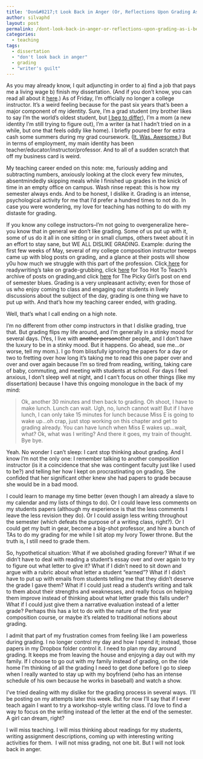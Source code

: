```yaml
---
title: 'Don&#8217;t Look Back in Anger (Or, Reflections Upon Grading As I Begin My Hiatus)'
author: silvaphd
layout: post
permalink: /dont-look-back-in-anger-or-reflections-upon-grading-as-i-begin-my-hiatus/
categories:
  - teaching
tags:
  - dissertation
  - "don't look back in anger"
  - grading
  - "writer's guilt"
---
```

As you may already know, I quit adjuncting in order to a) find a job that pays me a living wage b) finish my dissertation. (And if you don&#8217;t know, you can read all about it [here][1].) As of Friday, I&#8217;m officially no longer a college instructor. It&#8217;s a weird feeling because for the past six years that&#8217;s been a major component of my identity. Sure, I&#8217;m a grad student (my brother likes to say I&#8217;m the world&#8217;s oldest student, but [I beg to differ][2]), I&#8217;m a mom (a new identity I&#8217;m still trying to figure out), I&#8217;m a writer (a hat I hadn&#8217;t tried on in a while, but one that feels oddly like home). I briefly poured beer for extra cash some summers during my grad coursework. ([It. Was. Awesome.][3]) But in terms of employment, my main identity has been teacher/educator/instructor/professor. And to all of a sudden scratch that off my business card is weird.

My teaching career ended on this note: me, furiously adding and subtracting numbers, anxiously looking at the clock every few minutes, absentmindedly skipping meals while I finished up grades in the knick of time in an empty office on campus. Wash rinse repeat: this is how my semester always ends. And to be honest, I dislike it. Grading is an intense, psychological activity for me that I&#8217;d prefer a hundred times to not do. In case you were wondering, my love for teaching has nothing to do with my distaste for grading.

If you know any college instructors&#8211;I&#8217;m not going to overgeneralize here&#8211;you know that in general we don&#8217;t like grading. Some of us put up with it, some of us do it all in one sitting or in small clumps, others tweet about it in an effort to stay sane, but WE ALL DISLIKE GRADING. Example: during the first few weeks of May, several of my college composition instructor tweeps came up with blog posts on grading, and a glance at their posts will show y0u how much we struggle with this part of the profession. Click[ here][4] for readywriting&#8217;s take on grade-grubbing, click [here][5] for Too Hot To Teach&#8217;s archive of posts on grading,and click [here][6] for The Picky Girl&#8217;s post on end of semester blues. Grading is a very unpleasant activity; even for those of us who enjoy coming to class and engaging our students in lively discussions about the subject of the day, grading is one thing we have to put up with. And that&#8217;s how my teaching career ended, with grading.

Well, that&#8217;s what I call ending on a high note.

I&#8217;m no different from other comp instructors in that I dislike grading, true that. But grading flips my life around, and I&#8217;m generally in a stinky mood for several days. (Yes, I live with <del>another person</del>other people, and I don&#8217;t have the luxury to be in a stinky mood. But it happens. Go ahead, sue me&#8230;or worse, tell my mom.). I go from blissfully ignoring the papers for a day or two to fretting over how long it&#8217;s taking me to read this one paper over and over and over again because I&#8217;m so tired from reading, writing, taking care of baby, commuting, and meeting with students at school. For days I feel anxious, I don&#8217;t sleep well at night, and I can&#8217;t focus on other things (like my dissertation) because I have this ongoing monologue in the back of my mind:

> Ok, another 30 minutes and then back to grading. Oh shoot, I have to make lunch. Lunch can wait. Ugh, no, lunch cannot wait! But if I have lunch, I can only take 15 minutes for lunch because Miss E is going to wake up&#8230;oh crap, just stop working on this chapter and get to grading already. You can have lunch when Miss E wakes up&#8230;wait, what? Ok, what was I writing? And there it goes, my train of thought. Bye bye.

Yeah. No wonder I can&#8217;t sleep: I cant stop thinking about grading. And I know I&#8217;m not the only one: I remember talking to another composition instructor (is it a coincidence that she was contingent faculty just like I used to be?) and telling her how I kept on procrastinating on grading. She confided that her significant other knew she had papers to grade because she would be in a bad mood.

I could learn to manage my time better (even though I am already a slave to my calendar and my lists of things to do). Or I could leave less comments on my students papers (although my experience is that the less comments I leave the less revision they do). Or I could assign less writing throughout the semester (which defeats the purpose of a writing class, right?). Or I could get my butt in gear, become a big-shot professor, and hire a bunch of TAs to do my grading for me while I sit atop my Ivory Tower throne. But the truth is, I still need to grade them.

So, hypothetical situation: What if we abolished grading forever? What if we didn&#8217;t have to deal with reading a student&#8217;s essay over and over again to try to figure out what letter to give it? What if I didn&#8217;t need to sit down and argue with a rubric about what letter a student &#8220;earned&#8221;? What if I didn&#8217;t have to put up with emails from students telling me that they didn&#8217;t deserve the grade I gave them? What if I could just read a student&#8217;s writing and talk to them about their strengths and weaknesses, and really focus on helping them improve instead of thinking about what letter grade this falls under? What if I could just give them a narrative evaluation instead of a letter grade? Perhaps this has a lot to do with the nature of the first year composition course, or maybe it&#8217;s related to traditional notions about grading.

I admit that part of my frustration comes from feeling like I am powerless during grading. I no longer control my day and how I spend it; instead, those papers in my Dropbox folder control it. I need to plan my day around grading. It keeps me from leaving the house and enjoying a day out with my family. If I choose to go out with my family instead of grading, on the ride home I&#8217;m thinking of all the grading I need to get done before I go to sleep when I really wanted to stay up with my boyfriend (who has an intense schedule of his own because he works in baseball) and watch a show.

I&#8217;ve tried dealing with my dislike for the grading process in several ways.  I&#8217;ll be posting on my attempts later this week. But for now I&#8217;ll say that if I ever teach <insert name of first year college composition course at random school> again I want to try a workshop-style writing class. I&#8217;d love to find a way to focus on the writing instead of the letter at the end of the semester. A girl can dream, right?

I will miss teaching. I will miss thinking about readings for my students, writing assignment descriptions, coming up with interesting writing activities for them.  I will not miss grading, not one bit. But I will not look back in anger.

 [1]: http://www.insidehighered.com/blogs/university_of_venus/what_are_you_teaching_next_semester
 [2]: http://www.msnbc.msn.com/id/18338864/ns/us_news-wonderful_world/t/woman-set-be-oldest-college-graduate/
 [3]: http://en.wikipedia.org/wiki/NYSEG_Stadium
 [4]: http://t.co/45xThuB
 [5]: http://toohottoteach.com/category/grade-week-2011/
 [6]: http://www.thepickygirl.com/?p=1308